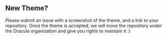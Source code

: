 ## New Theme?

Please submit an issue with a screenshot of the theme, and a link to your repository. Once the theme is accepted, we will move the repository under the Dracula organization and give you rights to maintain it :)